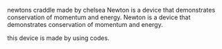 newtons craddle made by chelsea
Newton is a device that demonstrates conservation of momentum and energy.
Newton is a device that demonstrates conservation of momentum and energy.

this device is made by using codes.
